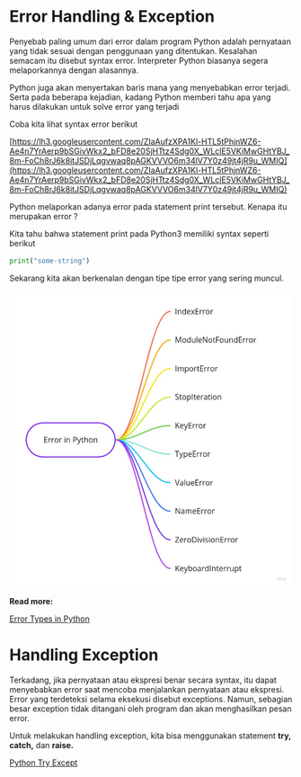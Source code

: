 # Error Handling & Exception

Penyebab paling umum dari error dalam program Python adalah pernyataan yang tidak sesuai dengan penggunaan yang ditentukan. Kesalahan semacam itu disebut syntax error. Interpreter Python biasanya segera melaporkannya dengan alasannya.

Python juga akan menyertakan baris mana yang menyebabkan error terjadi. Serta pada beberapa kejadian, kadang Python memberi tahu apa yang harus dilakukan untuk solve error yang terjadi

Coba kita lihat syntax error berikut

[https://lh3.googleusercontent.com/ZIaAufzXPA1Kl-HTL5tPhjnWZ6-Ae4n7YrAerp9bSGivWkx2_bFD8e20SjHTtz4Sdg0X_WLclE5VKiMwGHtYBJ_8m-FoCh8rJ6k8itJSDjLqgvwaq8pAGKVVVO6m34lV7Y0z49jt4jR9u_WMIQ](https://lh3.googleusercontent.com/ZIaAufzXPA1Kl-HTL5tPhjnWZ6-Ae4n7YrAerp9bSGivWkx2_bFD8e20SjHTtz4Sdg0X_WLclE5VKiMwGHtYBJ_8m-FoCh8rJ6k8itJSDjLqgvwaq8pAGKVVVO6m34lV7Y0z49jt4jR9u_WMIQ)

Python melaporkan adanya error pada statement print tersebut. Kenapa itu merupakan error ?

Kita tahu bahwa statement print pada Python3 memiliki syntax seperti berikut

```python
print("some-string")
```

Sekarang kita akan berkenalan dengan tipe tipe error yang sering muncul.

![error python Mind Map.jpg](Error%20Handling%20&%20Exception%205c847be280ef4c21bea81f0f7a7c308e/error_python_Mind_Map.jpg)

**Read more:** 

[Error Types in Python](https://www.tutorialsteacher.com/python/error-types-in-python)

# Handling Exception

Terkadang, jika pernyataan atau ekspresi benar secara syntax, itu dapat menyebabkan error saat mencoba menjalankan pernyataan atau ekspresi. Error yang terdeteksi selama eksekusi disebut exceptions. Namun, sebagian besar exception tidak ditangani oleh program dan akan menghasilkan pesan error.

Untuk melakukan handling exception, kita bisa menggunakan statement **try,** **catch,** dan **raise.**

[Python Try Except](https://www.w3schools.com/python/python_try_except.asp)
